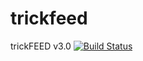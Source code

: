 trickfeed
=========

trickFEED v3.0
[![Build Status](https://drone.io/github.com/Tuss4/trickfeed/status.png)](https://drone.io/github.com/Tuss4/trickfeed/latest)
